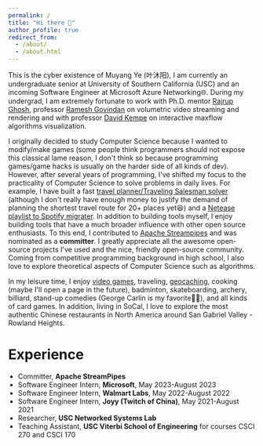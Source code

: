 ```yaml
---
permalink: /
title: "Hi there 👋"
author_profile: true
redirect_from: 
  - /about/
  - /about.html
---
```


This is the cyber existence of Muyang Ye (叶沐阳), I am currently an undergraduate senior at University of Southern California (USC) and an incoming Software Engineer at Microsoft Azure Networking🌐. During my undergrad, I am extremely fortunate to work with Ph.D. mentor [Rajrup Ghosh](https://nsl.usc.edu/people/rajrup-ghosh/), professor [Ramesh Govindan](https://govindan.usc.edu/) on volumetric video streaming and rendering and with professor [David Kempe](https://0-scholar-google-com.brum.beds.ac.uk/citations?user=fNvryVUAAAAJ&hl=en) on interactive maxflow algorithms visualization.

I originally decided to study Computer Science because I wanted to modify/make games (some people think programmers should not expose this classical lame reason, I don't think so because programming games/game hacks is usually on the harder side of all kinds of dev). However, after several years of programming, I've shifted my focus to the practicality of Computer Science to solve problems in daily lives. For example, I have built a fast [travel planner/Traveling Salesman solver](https://github.com/muyangye/Traveling_Salesman_Solver_Google_Maps) (although I don't really have enough money to justify the demand of planning the shortest travel route for 20+ places yet😆) and a [Netease playlist to Spotify migrater](https://github.com/muyangye/Netease_To_Spotify). In addition to building tools myself, I enjoy building tools that have a much broader influence with other open source enthusiasts. To this end, I contributed to [Apache Streampipes](https://github.com/apache/streampipes) and was nominated as a **committer**. I greatly appreciate all the awesome open-source projects I've used and the nice, friendly open-source community. Coming from competitive programming background in high school, I also love to explore theoretical aspects of Computer Science such as algorithms.

In my leisure time, I enjoy [video games](https://muyangye.github.io/games/), traveling, [geocaching](), cooking (maybe I'll open a page in the future), badminton, skateboarding, archery, billiard, stand-up comedies (George Carlin is my favorite👨‍🦳), and all kinds of card games. In addition, living in SoCal, I love to explore the most authentic Chinese restaurants in North America around San Gabriel Valley - Rowland Heights.

Experience
======
<ul style="padding-left: 20px">
  <li>Committer, <strong>Apache StreamPipes</strong></li>
  <li>Software Engineer Intern, <strong>Microsoft</strong>, May 2023-August 2023</li>
  <li>Software Engineer Intern, <strong>Walmart Labs</strong>, May 2022-August 2022</li>
  <li>Software Engineer Intern, <strong>Joyy (Twitch of China)</strong>, May 2021-August 2021</li>
  <li>Researcher, <strong>USC Networked Systems Lab</strong></li>
  <li>Teaching Assistant, <strong>USC Viterbi School of Engineering</strong> for courses CSCI 270 and CSCI 170</li>
</ul>